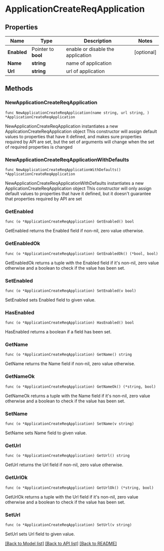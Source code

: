 # ApplicationCreateReqApplication

## Properties

Name | Type | Description | Notes
------------ | ------------- | ------------- | -------------
**Enabled** | Pointer to **bool** | enable or disable the application | [optional] 
**Name** | **string** | name of application | 
**Url** | **string** | url of application | 

## Methods

### NewApplicationCreateReqApplication

`func NewApplicationCreateReqApplication(name string, url string, ) *ApplicationCreateReqApplication`

NewApplicationCreateReqApplication instantiates a new ApplicationCreateReqApplication object
This constructor will assign default values to properties that have it defined,
and makes sure properties required by API are set, but the set of arguments
will change when the set of required properties is changed

### NewApplicationCreateReqApplicationWithDefaults

`func NewApplicationCreateReqApplicationWithDefaults() *ApplicationCreateReqApplication`

NewApplicationCreateReqApplicationWithDefaults instantiates a new ApplicationCreateReqApplication object
This constructor will only assign default values to properties that have it defined,
but it doesn't guarantee that properties required by API are set

### GetEnabled

`func (o *ApplicationCreateReqApplication) GetEnabled() bool`

GetEnabled returns the Enabled field if non-nil, zero value otherwise.

### GetEnabledOk

`func (o *ApplicationCreateReqApplication) GetEnabledOk() (*bool, bool)`

GetEnabledOk returns a tuple with the Enabled field if it's non-nil, zero value otherwise
and a boolean to check if the value has been set.

### SetEnabled

`func (o *ApplicationCreateReqApplication) SetEnabled(v bool)`

SetEnabled sets Enabled field to given value.

### HasEnabled

`func (o *ApplicationCreateReqApplication) HasEnabled() bool`

HasEnabled returns a boolean if a field has been set.

### GetName

`func (o *ApplicationCreateReqApplication) GetName() string`

GetName returns the Name field if non-nil, zero value otherwise.

### GetNameOk

`func (o *ApplicationCreateReqApplication) GetNameOk() (*string, bool)`

GetNameOk returns a tuple with the Name field if it's non-nil, zero value otherwise
and a boolean to check if the value has been set.

### SetName

`func (o *ApplicationCreateReqApplication) SetName(v string)`

SetName sets Name field to given value.


### GetUrl

`func (o *ApplicationCreateReqApplication) GetUrl() string`

GetUrl returns the Url field if non-nil, zero value otherwise.

### GetUrlOk

`func (o *ApplicationCreateReqApplication) GetUrlOk() (*string, bool)`

GetUrlOk returns a tuple with the Url field if it's non-nil, zero value otherwise
and a boolean to check if the value has been set.

### SetUrl

`func (o *ApplicationCreateReqApplication) SetUrl(v string)`

SetUrl sets Url field to given value.



[[Back to Model list]](../README.md#documentation-for-models) [[Back to API list]](../README.md#documentation-for-api-endpoints) [[Back to README]](../README.md)


